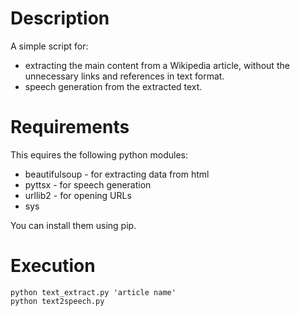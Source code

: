 # Description
A simple script for:  
* extracting the main content from a Wikipedia article, without the unnecessary links and references in text format. 
* speech generation from the extracted text.

# Requirements
This equires the following python modules:
 * beautifulsoup - for extracting data from html
 * pyttsx - for speech generation
 * urllib2 - for opening URLs
 * sys

You can install them using pip.

# Execution
```shell
python text_extract.py 'article name'
python text2speech.py
```